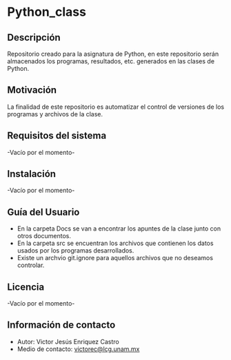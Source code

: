 # Python_class

## Descripción

Repositorio creado para la asignatura de Python, en este repositorio serán almacenados los programas, resultados,  etc. generados en las clases de Python.

## Motivación

La finalidad de este repositorio es automatizar el control de versiones de los programas y archivos de la clase.

## Requisitos del sistema

-Vacío por el momento-

## Instalación

-Vacío por el momento-

## Guía del Usuario

+ En la carpeta Docs se van a encontrar los apuntes de la clase junto con otros documentos.
+ En la carpeta src se encuentran los archivos que contienen los datos usados por los programas desarrollados.
+ Existe un archvio git.ignore para aquellos archivos que no deseamos controlar.

## Licencia

-Vacío por el momento-

## Información de contacto

+ Autor: 
  Victor Jesús Enriquez Castro
+ Medio de contacto:
  victorec@lcg.unam.mx

